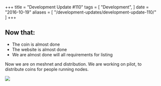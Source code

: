 +++
title = "Development Update #110"
tags = [
    "Development",
]
date = "2016-10-19"
aliases = [
	"/development-updates/development-update-110/"
]
+++

## Now that:
- The coin is almost done
- The website is almost done
- We are almost done will all requirements for listing

Now we are on meshnet and distribution. We are working on pilot, to distribute coins for people running nodes.

![](/img/dev-update-110-1.png)
